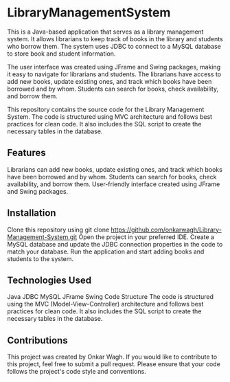 # LibraryManagementSystem
This is a Java-based application that serves as a library management system. It allows librarians to keep track of books in the library and students who borrow them. The system uses JDBC to connect to a MySQL database to store book and student information.

The user interface was created using JFrame and Swing packages, making it easy to navigate for librarians and students. The librarians have access to add new books, update existing ones, and track which books have been borrowed and by whom. Students can search for books, check availability, and borrow them.

This repository contains the source code for the Library Management System. The code is structured using MVC architecture and follows best practices for clean code. It also includes the SQL script to create the necessary tables in the database.


## Features
Librarians can add new books, update existing ones, and track which books have been borrowed and by whom.
Students can search for books, check availability, and borrow them.
User-friendly interface created using JFrame and Swing packages.

## Installation
Clone this repository using git clone https://github.com/onkarwagh/Library-Management-System.git
Open the project in your preferred IDE.
Create a MySQL database and update the JDBC connection properties in the code to match your database.
Run the application and start adding books and students to the system.

## Technologies Used
Java
JDBC
MySQL
JFrame
Swing
Code Structure
The code is structured using the MVC (Model-View-Controller) architecture and follows best practices for clean code. It also includes the SQL script to create the necessary tables in the database.

## Contributions
This project was created by Onkar Wagh. If you would like to contribute to this project, feel free to submit a pull request. Please ensure that your code follows the project's code style and conventions.
